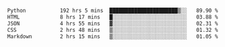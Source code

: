 <!--START_SECTION:waka-->

```txt
Python           192 hrs 5 mins  ██████████████████████▒░░   89.90 %
HTML             8 hrs 17 mins   █░░░░░░░░░░░░░░░░░░░░░░░░   03.88 %
JSON             4 hrs 55 mins   ▓░░░░░░░░░░░░░░░░░░░░░░░░   02.31 %
CSS              2 hrs 48 mins   ▒░░░░░░░░░░░░░░░░░░░░░░░░   01.32 %
Markdown         2 hrs 15 mins   ▒░░░░░░░░░░░░░░░░░░░░░░░░   01.05 %
```

<!--END_SECTION:waka-->
